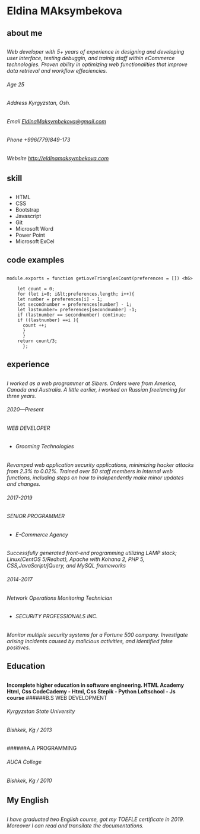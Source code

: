 # Eldina MAksymbekova
## about me <h2>
_Web developer with 5+ years of experience in designing and developing user interface, testing debuggin, and trainig staff within eCommerce technologies. Proven ability in optimizing web functionalities that improve data retrieval and workflow effeciencies._
###### Age 25 <h6> Address Kyrgyzstan, Osh.
###### Email EldinaMaksymbekova@gmail.com <h6> Phone +996(779)849-173
###### Website http://eldinamaksymbekova.com <h6>
 ## skill<h2>
 * HTML 
 * CSS
 * Bootstrap
 * Javascript
 * Git
 * Microsoft Word
 * Power Point
 * Microsoft ExCel 
  ## code examples<h2>
  
  ```
  module.exports = function getLoveTrianglesCount(preferences = []) <h6>
      
      let count = 0;
      for (let i=0; i&lt;preferences.length; i++){
      let number = preferences[i] - 1;
      let secondnumber = preferences[number] - 1;
      let lastnumber= preferences[secondnumber] -1;
      if (lastnumber == secondnumber) continue;
      if ((lastnumber) ==i ){
        count ++;
        }
        }
      return count/3;
        };
  ```
  
  

 ## experience<h2>
 _I worked as a web programmer at Sibers. Orders were from America, Canada and Australia. A little earlier, i worked on Russian freelancing for three years._
 ###### 2020—Present <h6> WEB DEVELOPER
* ###### Grooming Technologies
 _Revamped web application security applications, minimizing hacker attacks from 2.3% to 0.02%. Trained over 50 staff members in internal web functions, including steps on how to independently make minor updates and changes._
  ###### 2017-2019 <h6>     SENIOR PROGRAMMER
 * ###### E-Commerce Agency
 _Successfully generated front-end programming utilizing LAMP stack; Linux(CentOS 5/Redhat), Apache with Kohana 2,  PHP 5, CSS,JavaScript/jQuery, and MySQL frameworks_
 ###### 2014-2017 <h6> Network Operations Monitoring Technician  
  * ###### SECURITY PROFESSIONALS INC.
  _Monitor multiple security systems for a Fortune 500 company. Investigate arising incidents caused by malicious activities, and identified false positives._
  
  
 ## Education <h2>
 __Incomplete higher education in software engineering. HTML Academy Html, Css CodeCademy - Html, Css Stepik - Python Loftschool - Js course__
 ######B.S WEB DEVELOPMENT 
 ###### Kyrgyzstan State University <h6> Bishkek, Kg / 2013
 
 ######A.A PROGRAMMING 
 ###### AUCA College <h6> Bishkek, Kg / 2010    
    
 ## My English <h2>
 _I have graduated two English course, got my TOEFLE certificate in 2019. Moreover I can read and transilate the documentations._ 
     